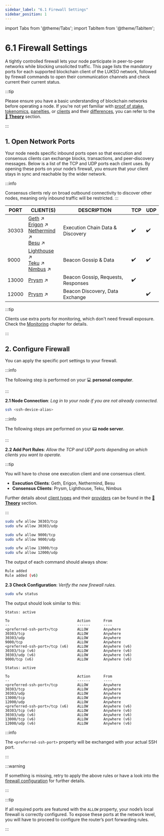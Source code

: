 ```yaml
---
sidebar_label: "6.1 Firewall Settings"
sidebar_position: 1
---
```


import Tabs from '@theme/Tabs';
import TabItem from '@theme/TabItem';

# 6.1 Firewall Settings

A tightly controlled firewall lets your node participate in peer-to-peer networks while blocking unsolicited traffic. This page lists the mandatory ports for each supported blockchain client of the LUKSO network, followed by firewall commands to open their communication channels and check current their current status.

:::tip

Please ensure you have a basic understanding of blockchain networks before operating a node. If you're not yet familiar with [proof of stake](/docs/theory/blockchain-knowledge/proof-of-stake.md), [tokenomics](/docs/theory/blockchain-knowledge/tokenomics.md), [panelties](/docs/theory/blockchain-knowledge/slashing-and-panelties.md), or [clients](/docs/theory/blockchain-knowledge/client-types.md) and their [differences](/docs/theory/blockchain-knowledge/client-providers.md), you can refer to the [**🧠 Theory**](/docs/theory/blockchain-knowledge/proof-of-stake.md) section.

:::

## 1. Open Network Ports

Your node needs specific inbound ports open so that execution and consensus clients can exchange blocks, transactions, and peer‑discovery messages. Below is a list of the TCP and UDP ports each client uses. By opening these ports on your node’s firewall, you ensure that your client stays in sync and reachable by the wider network.

:::info

Consensus clients rely on broad outbound connectivity to discover other nodes, meaning only inbound traffic will be restricted.
:::

| PORT  | CLIENT(S)                                                       | DESCRIPTION                        | TCP | UDP |
| ----- | --------------------------------------------------------------- | ---------------------------------- | --- | --- |
| 30303 | [Geth] ↗ <br />[Erigon] ↗ <br /> [Nethermind] ↗ <br /> [Besu] ↗ | Execution Chain Data & Discovery   | ✔️  | ✔️  |
| 9000  | [Lighthouse] ↗ <br /> [Teku] ↗ <br /> [Nimbus] ↗ <br />         | Beacon Gossip & Data               | ✔️  | ✔️  |
| 13000 | [Prysm] ↗                                                       | Beacon Gossip, Requests, Responses | ✔️  |     |
| 12000 | [Prysm] ↗                                                       | Beacon Discovery, Data Exchange    |     | ✔️  |

:::tip

Clients use extra ports for monitoring, which don't need firewall exposure. Check the [Monitoring](/docs/guides/monitoring/introduction.md) chapter for details.

:::

## 2. Configure Firewall

You can apply the specific port settings to your firewall.

:::info

The following step is performed on your 💻 **personal computer**.

:::

**2.1 Node Connection**: _Log in to your node if you are not already connected._

```sh
ssh <ssh-device-alias>
```

:::info

The following steps are performed on your 📟 **node server**.

:::

**2.2 Add Port Rules**: _Allow the TCP and UDP ports depending on which clients you want to operate._

:::tip

You will have to chose one execution client and one consensus client.

- **Execution Clients**: Geth, Erigon, Nethermind, Besu
- **Consensus Clients**: Prysm, Lighthouse, Teku, Nimbus

Further details about [client types](/docs/theory/blockchain-knowledge/client-types.md) and their [providers](/docs/theory/blockchain-knowledge/client-providers.md) can be found in the [**🧠 Theory**](/docs/theory/blockchain-knowledge/proof-of-stake.md) section.

:::

<Tabs>
<TabItem value="execution" label="Geth, Erigon, Nethermind, Besu">

```sh
sudo ufw allow 30303/tcp
sudo ufw allow 30303/udp
```

</TabItem> <TabItem value="consensus" label="Lighthouse, Teku, Nimbus">

```sh
sudo ufw allow 9000/tcp
sudo ufw allow 9000/udp
```

</TabItem> <TabItem value="prysm" label="Prysm">

```sh
sudo ufw allow 13000/tcp
sudo ufw allow 12000/udp
```

</TabItem> 
</Tabs>

The output of each command should always show:

```sh
Rule added
Rule added (v6)
```

**2.3 Check Configuration**: _Verify the new firewall rules._

```sh
sudo ufw status
```

The output should look similar to this:

<Tabs>
<TabItem value="execution" label="Execution Client + Lighthouse, Teku, or Nimbus">

```text
Status: active

To                               Action      From
--                               ------      ----
<preferred-ssh-port>/tcp         ALLOW       Anywhere
30303/tcp                        ALLOW       Anywhere
30303/udp                        ALLOW       Anywhere
9000/tcp                         ALLOW       Anywhere
<preferred-ssh-port>/tcp (v6)    ALLOW       Anywhere (v6)
30303/tcp (v6)                   ALLOW       Anywhere (v6)
30303/udp (v6)                   ALLOW       Anywhere (v6)
9000/tcp (v6)                    ALLOW       Anywhere (v6)
```

</TabItem> 
<TabItem value="prysm" label="Execution Client + Prysm">

```text
Status: active

To                               Action      From
--                               ------      ----
<preferred-ssh-port>/tcp         ALLOW       Anywhere
30303/tcp                        ALLOW       Anywhere
30303/udp                        ALLOW       Anywhere
13000/tcp                        ALLOW       Anywhere
12000/udp                        ALLOW       Anywhere
<preferred-ssh-port>/tcp (v6)    ALLOW       Anywhere (v6)
30303/tcp (v6)                   ALLOW       Anywhere (v6)
30303/udp (v6)                   ALLOW       Anywhere (v6)
13000/tcp (v6)                   ALLOW       Anywhere (v6)
12000/udp (v6)                   ALLOW       Anywhere (v6)
```

</TabItem> 
</Tabs>

:::info

The `<preferred-ssh-port>` property will be exchanged with your actual SSH port.

:::

:::warning

If something is missing, retry to apply the above rules or have a look into the [firewall configuration](/docs/guides/system-setup/firewall-configuration.md) for further details.

:::

:::tip

If all required ports are featured with the `ALLOW` property, your node’s local firewall is correctly configured. To expose these ports at the network level, you will have to proceed to configure the router’s port forwarding rules.

:::

[Geth]: https://github.com/ethereum/go-ethereum#configuration
[Erigon]: https://github.com/ledgerwatch/erigon#default-ports-and-firewalls
[Nethermind]: https://www.quicknode.com/guides/infrastructure/node-setup/how-to-run-nethermind-node#firewall-configuration
[Besu]: https://besu.hyperledger.org/stable/public-networks/how-to/connect/configure-ports#:~:text=To%20enable%20Prometheus%20to%20access,defaults%20are%209545%20and%209001%20.
[Lighthouse]: https://lighthouse-book.sigmaprime.io/faq.html?highlight=9000#do-i-need-to-set-up-any-port-mappings
[Prysm]: https://docs.prylabs.network/docs/prysm-usage/p2p-host-ip#configure-your-firewall
[Teku]: https://docs.teku.consensys.io/how-to/find-and-connect/improve-connectivity#configure-ports
[Nimbus]: https://nimbus.guide/networking.html
